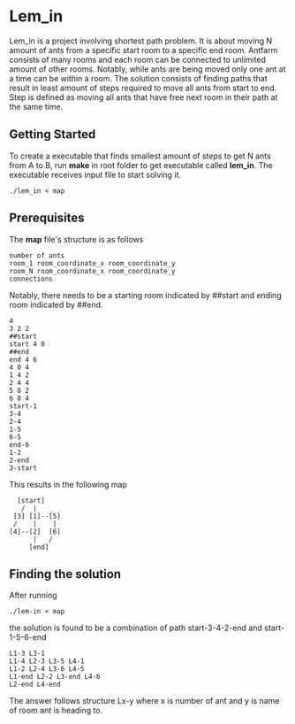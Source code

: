 # Lem_in
Lem_in is a project involving shortest path problem. It is about moving N amount of ants from a specific start room to a specific end room. Antfarm consists of many rooms and each room can be connected to unlimited amount of other rooms. Notably, while ants are being moved only one ant at a time can be within a room. The solution consists of finding paths that result in least amount of steps required to move all ants from start to end. Step is defined as moving all ants that have free next room in their path at the same time.

## Getting Started
To create a executable that finds smallest amount of steps to get N ants from A to B, run **make** in root folder to get executable called **lem_in**. The executable receives input file to start solving it.

```
./lem_in < map
```

## Prerequisites
The **map** file's structure is as follows
```
number of ants
room_1 room_coordinate_x room_coordinate_y
room_N room_coordinate_x room_coordinate_y
connections
```
Notably, there needs to be a starting room indicated by ##start and ending room indicated by ##end.
```
4
3 2 2
##start
start 4 0
##end
end 4 6
4 0 4
1 4 2
2 4 4
5 8 2
6 8 4
start-1
3-4
2-4
1-5
6-5
end-6
1-2
2-end
3-start
```
This results in the following map
```
  [start]
   /  |
 [3] [1]--[5]
 /    |    |
[4]--[2]  [6]
      |   /
     [end]
```
## Finding the solution
After running
```
./lem-in < map
```
the solution is found to be a combination of path start-3-4-2-end and start-1-5-6-end
```
L1-3 L3-1
L1-4 L2-3 L3-5 L4-1
L1-2 L2-4 L3-6 L4-5
L1-end L2-2 L3-end L4-6
L2-end L4-end
```
The answer follows structure Lx-y where x is number of ant and y is name of room ant is heading to.
